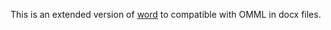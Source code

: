 This is an extended version of [word]('https://www.npmjs.com/package/word') to compatible with OMML in docx files.